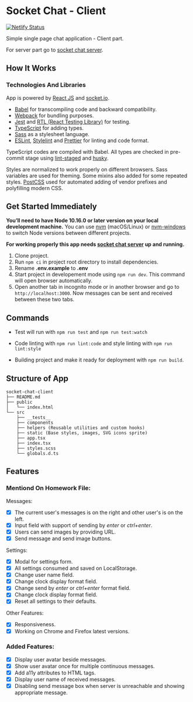 # Socket Chat - Client

[![Netlify Status](https://api.netlify.com/api/v1/badges/de5a8ed8-6659-4bde-a623-dc5386b835ad/deploy-status)](https://app.netlify.com/sites/determined-minsky-005ae7/deploys)

Simple single page chat application - Client part.

For server part go to [socket chat server](https://github.com/IVIosi/socket-chat-server).

## How It Works

### Technologies And Libraries

App is powered by [React JS](http://reactjs.org/) and [socket.io](http://socket.io/).

- [Babel](https://github.com/babel/babel) for transcompiling code and backward compatibility.
- [Webpack](https://github.com/webpack/webpack) for bundling purposes.
- [Jest](https://github.com/facebook/jest) and [RTL (React Testing Library)](https://github.com/testing-library/react-testing-library) for testing.
- [TypeScript](https://www.typescriptlang.org/) for adding types.
- [Sass](https://sass-lang.com/) as a stylesheet language.
- [ESLint](https://eslint.org/), [Stylelint](https://stylelint.io/) and [Prettier](https://prettier.io/) for linting and code format.

TypeScript codes are compiled with Babel. All types are checked in pre-commit stage using [lint-staged](https://github.com/okonet/lint-staged) and [husky](https://github.com/typicode/husky).

Styles are normalized to work properly on different browsers.
Sass variables are used for theming. Some mixins also added for some repeated styles. [PostCSS](https://github.com/postcss/postcss) used for automated adding of vendor prefixes and polyfilling modern CSS.

## Get Started Immediately

**You’ll need to have Node 10.16.0 or later version on your local development machine.** You can use [nvm](https://github.com/creationix/nvm#installation) (macOS/Linux) or [nvm-windows](https://github.com/coreybutler/nvm-windows#node-version-manager-nvm-for-windows) to switch Node versions between different projects.

**For working properly this app needs [socket chat server](https://github.com/IVIosi/socket-chat-server) up and running.**

1. Clone project.
2. Run `npm ci` in project root directory to install dependencies.
3. Rename **.env.example** to **.env**
4. Start project in developement mode using `npm run dev`. This command will open browser automatically.
5. Open another tab in incognito mode or in another browser and go to `http://localhost:3000`. Now messages can be sent and received between these two tabs.

## Commands

- Test will run with `npm run test` and `npm run test:watch`

- Code linting with `npm run lint:code` and style linting with `npm run lint:style`

- Building project and make it ready for deployment with `npm run build`.

## Structure of App

```
socket-chat-client
├── README.md
├── public
│   └── index.html
└── src
    ├── __tests__
    ├── components
    ├── helpers (Reusable utilities and custom hooks)
    ├── static (Base styles, images, SVG icons sprite)
    ├── app.tsx
    ├── index.tsx
    ├── styles.scss
    └── globals.d.ts
```

## Features

### Mentiond On Homework File:

Messages:

- [x] The current user's messages is on the right and other user's is on the left.
- [x] Input field with support of sending by _enter_ or _ctrl+enter_.
- [x] Users can send images by providing URL.
- [x] Send message and send image buttons.

Settings:

- [x] Modal for settings form.
- [x] All settings consumed and saved on LocalStorage.
- [x] Change user name field.
- [x] Change clock display format field.
- [x] Change send by _enter_ or _ctrl+enter_ format field.
- [x] Change clock display format field.
- [x] Reset all settings to their defaults.

Other Features:

- [x] Responsiveness.
- [x] Working on Chrome and Firefox latest versions.

### Added Features:

- [x] Display user avatar beside messages.
- [x] Show user avatar once for multiple continuous messages.
- [x] Add a11y attributes to HTML tags.
- [x] Display user name of received messages.
- [x] Disabling send message box when server is unreachable and showing appropriate message.
